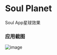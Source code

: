 # Soul Planet

Soul App星球效果

### 应用截图

![image](https://github.com/HaowenLee/SoulPlanet/blob/master/screenshot/soul_planet.gif)
